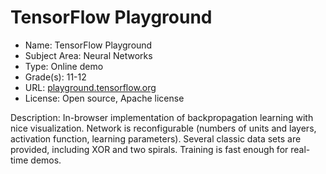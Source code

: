 # TensorFlow Playground
* Name: TensorFlow Playground
* Subject Area: Neural Networks
* Type: Online demo
* Grade(s): 11-12
* URL: [playground.tensorflow.org](https://playground.tensorflow.org)
* License: Open source, Apache license

Description: In-browser implementation of backpropagation learning with nice visualization. Network is reconfigurable (numbers of units and layers, activation function, learning parameters). Several classic data sets are provided, including XOR and two spirals. Training is fast enough for real-time demos.